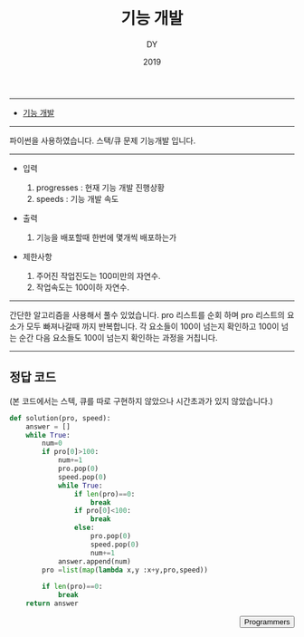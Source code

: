 ﻿---
layout: post
title:  "기능 개발"
date:   2019
author: DY
comments: true
categories: programmers
---

---
* [기능 개발](https://programmers.co.kr/learn/courses/30/lessons/42586)

---
파이썬을 사용하였습니다.
스택/큐 문제 기능개발 입니다.

---
- 입력
  1. progresses : 현재 기능 개발 진행상황
  2. speeds : 기능 개발 속도

- 출력
  1. 기능을 배포할때 한번에 몇개씩 배포하는가

- 제한사항
  1. 주어진 작업진도는 100미만의 자연수.
  2. 작업속도는 100이하 자연수.

---
간단한 알고리즘을 사용해서 풀수 있었습니다.
pro 리스트를 순회 하며 pro 리스트의 요소가 모두 빠져나갈때 까지 반복합니다. 각 요소들이 100이 넘는지 확인하고 100이 넘는 순간 다음 요소들도 100이 넘는지 확인하는 과정을 거칩니다.

---
## 정답 코드
(본 코드에서는 스텍, 큐를 따로 구현하지 않았으나 시간초과가 있지 않았습니다.)

```python
def solution(pro, speed):
    answer = []
    while True:
        num=0
        if pro[0]>100:
            num+=1
            pro.pop(0)
            speed.pop(0)
            while True:
                if len(pro)==0:
                    break
                if pro[0]<100:
                    break
                else:
                    pro.pop(0)
                    speed.pop(0)
                    num+=1
            answer.append(num)
        pro =list(map(lambda x,y :x+y,pro,speed))
 
        if len(pro)==0:
            break
    return answer

```

<div style="float: right;">
  <button onclick="location.href='https://programmers.co.kr/' ">Programmers</button>
</div>


